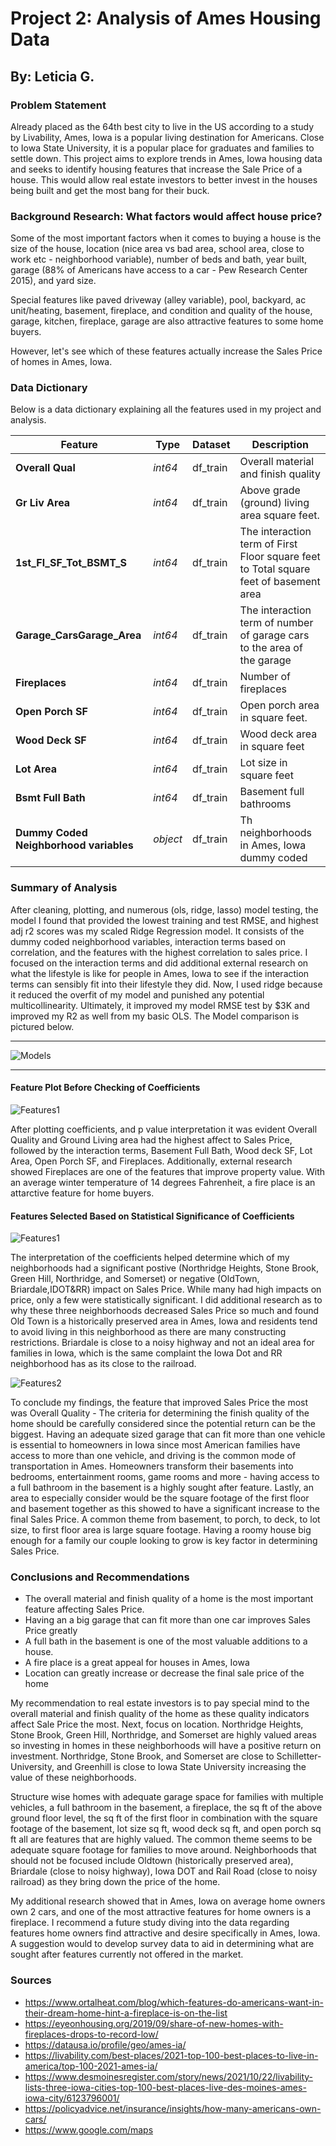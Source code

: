 # Project 2: Analysis of Ames Housing Data
## By: Leticia G.

### Problem Statement

Already placed as the 64th best city to live in the US according to a study by Livability, Ames, Iowa is a popular living destination for Americans. Close to Iowa State University, it is a popular place for graduates and families to settle down. This project aims to explore trends in Ames, Iowa housing data and seeks to identify housing features that increase the Sale Price of a house. This would allow real estate investors to better invest in the houses being built and get the most bang for their buck.

### Background Research: What factors would affect house price?

Some of the most important factors when it comes to buying a house is the size of the house, location (nice area vs bad area, school area, close to work etc - neighborhood variable), number of beds and bath, year built, garage (88% of Americans have access to a car - Pew Research Center 2015), and yard size.

Special features like paved driveway (alley variable), pool, backyard, ac unit/heating, basement, fireplace, and condition and quality of the house, garage, kitchen, fireplace, garage are also attractive features to some home buyers.

However, let's see which of these features actually increase the Sales Price of homes in Ames, Iowa.

### Data Dictionary 
Below is a data dictionary explaining all the features used in my project and analysis.

|Feature|Type|Dataset|Description|
|---|---|---|---|
|**Overall Qual**|*int64*|df_train|Overall material and finish quality| 
|**Gr Liv Area**|*int64*|df_train| Above grade (ground) living area square feet.|
|**1st_Fl_SF_Tot_BSMT_S**|*int64*|df_train|The interaction term of First Floor square feet to Total square feet of basement area| 
|**Garage_CarsGarage_Area**|*int64*|df_train|The interaction term of number of garage cars to the area of the garage| 
|**Fireplaces**|*int64*|df_train|Number of fireplaces| 
|**Open Porch SF**|*int64*|df_train|Open porch area in square feet.| 
|**Wood Deck SF**|*int64*|df_train|Wood deck area in square feet| 
|**Lot Area**|*int64*|df_train| Lot size in square feet| 
|**Bsmt Full Bath**|*int64*|df_train| Basement full bathrooms| 
|**Dummy Coded Neighborhood variables**|*object*|df_train| Th neighborhoods in Ames, Iowa dummy coded|

### Summary of Analysis

After cleaning, plotting, and numerous (ols, ridge, lasso) model testing, the model I found that provided the lowest training and test RMSE, and highest adj r2 scores was my scaled Ridge Regression model. It consists of the dummy coded neighborhood variables,  interaction terms based on correlation, and the features with the highest correlation to sales price. I focused on the interaction terms and did additional external research on what the lifestyle is like for people in Ames, Iowa to see if the interaction terms can sensibly fit into their lifestyle they did. Now, I used ridge because it reduced the overfit of my model and punished any potential multicollinearity. Ultimately, it improved my model RMSE test by $3K and improved my R2 as well from my basic OLS. The Model comparison is pictured below.

____

![Models](./Images/Model_Comparison.PNG)
____
#### Feature Plot Before Checking of Coefficients

![Features1](./Images/Features_Including_NonSig.PNG)


After plotting coefficients, and p value interpretation it was evident Overall Quality and Ground Living area had the highest affect to Sales Price, followed by the interaction terms, Basement Full Bath, Wood deck SF, Lot Area, Open Porch SF, and Fireplaces. Additionally, external research showed Fireplaces are one of the features that improve property value. With an average winter temperature of 14 degrees Fahrenheit, a fire place is an attarctive feature for home buyers.

#### Features Selected Based on Statistical Significance of Coefficients

![Features1](./Images/Top_Features_1.PNG)

The interpretation of the coefficients helped determine which of my neighborhoods had a significant postive (Northridge Heights, Stone Brook, Green Hill, Northridge, and Somerset) or negative (OldTown, Briardale,IDOT&RR) impact on Sales Price. While many had high impacts on price, only a few were statistically significant. I did additional research as to why these three neighborhoods decreased Sales Price so much and found Old Town is a historically preserved area in Ames, Iowa and residents tend to avoid living in this neighborhood as there are many constructing restrictions. Briardale is close to a noisy highway and not an ideal area for families in Iowa, which is the same complaint the Iowa Dot and RR neighborhood has as its close to the railroad.

![Features2](./Images/Top_Features_2.PNG)


To conclude my findings, the feature that improved Sales Price the most was Overall Quality - The criteria for determining the finish quality of the home should be carefully considered since the potential return can be the biggest. Having an adequate sized garage that can fit more than one vehicle is essential to homeowners in Iowa since most American families have access to more than one vehicle, and driving is the common mode of transportation in Ames. Homeowners transform their basements into bedrooms, entertainment rooms, game rooms and more - having access to a full bathroom in the basement is a highly sought after feature. Lastly, an area to especially consider would be the square footage of the first floor and basement together as this showed to have a significant increase to the final Sales Price.  A common theme from basement, to porch, to deck, to lot size, to first floor area is large square footage. Having a roomy house big enough for a family our couple looking to grow is key factor in determining Sales Price.


### Conclusions and Recommendations

-  The overall material and finish quality of a home is the most important feature affecting Sales Price.
-  Having an a big garage that can fit more than one car improves Sales Price greatly
-  A full bath in the basement is one of the most valuable additions to a house.
-  A fire place is a great appeal for houses in Ames, Iowa
-  Location can greatly increase or decrease the final sale price of the home

My recommendation to real estate investors is to pay special mind to the overall material and finish quality of the home as these quality indicators affect Sale Price the most. Next, focus on location. Northridge Heights, Stone Brook, Green Hill, Northridge, and Somerset are highly valued areas so investing in homes in these neighborhoods will have a positive return on investment. Northridge, Stone Brook, and Somerset are close to Schilletter-University, and  Greenhill is close to Iowa State University increasing the value of these neighborhoods.

Structure wise homes with adequate garage space for families with multiple vehicles, a full bathroom in the basement, a fireplace, the sq ft of the above ground floor level, the sq ft of the first floor in combination with the square footage of the basement, lot size sq ft, wood deck sq ft, and open porch sq ft all are features that are highly valued. The common theme seems to be adequate square footage for families to move around. Neighborhoods that should not be focused include Oldtown (historically preserved area), Briardale (close to noisy highway), Iowa DOT and Rail Road (close to noisy railroad) as they bring down the price of the home. 

My additional research showed that in Ames, Iowa on average home owners own 2 cars, and one of the most attractive features for home owners is a fireplace. I recommend a future study diving into the data regarding features home owners find attractive and desire specifically in Ames, Iowa. A suggestion would to develop survey data to aid in determining what are sought after features currently not offered in the market.

### Sources
- https://www.ortalheat.com/blog/which-features-do-americans-want-in-their-dream-home-hint-a-fireplace-is-on-the-list
- https://eyeonhousing.org/2019/09/share-of-new-homes-with-fireplaces-drops-to-record-low/
- https://datausa.io/profile/geo/ames-ia/
- https://livability.com/best-places/2021-top-100-best-places-to-live-in-america/top-100-2021-ames-ia/
- https://www.desmoinesregister.com/story/news/2021/10/22/livability-lists-three-iowa-cities-top-100-best-places-live-des-moines-ames-iowa-city/6123796001/
- https://policyadvice.net/insurance/insights/how-many-americans-own-cars/
- https://www.google.com/maps